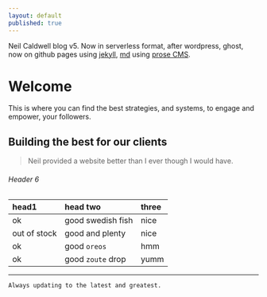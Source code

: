 ```yaml
---
layout: default
published: true
---
```


Neil Caldwell blog v5. Now in serverless format, after wordpress, ghost, now on github pages using [jekyll](https://jekyllrb.com), [md](https://www.markdownguide.org) using [prose CMS](https://prose.io/). 

# [](#header-1)Welcome

This is where you can find the best strategies, and systems, to engage and empower, your followers. 

## [](#header-2)Building the best for our clients

> Neil provided a website better than I ever though I would have. 

###### [](#header-6)Header 6

| head1        | head two          | three |
|:-------------|:------------------|:------|
| ok           | good swedish fish | nice  |
| out of stock | good and plenty   | nice  |
| ok           | good `oreos`      | hmm   |
| ok           | good `zoute` drop | yumm  |

* * *

```
Always updating to the latest and greatest.
```
